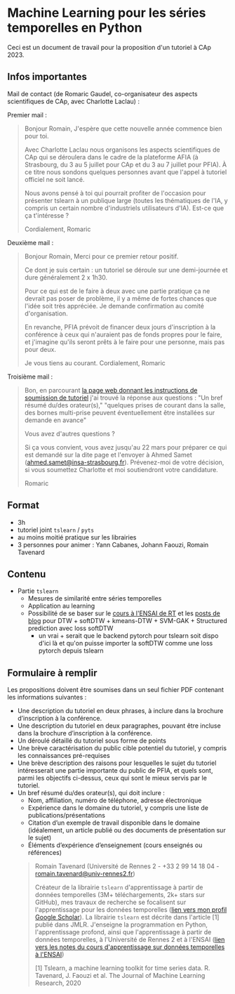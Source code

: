 # Machine Learning pour les séries temporelles en Python

Ceci est un document de travail pour la proposition d'un tutoriel à CAp 2023.

## Infos importantes

Mail de contact (de Romaric Gaudel, co-organisateur des aspects scientifiques de CAp, avec Charlotte Laclau) :

Premier mail : 

> Bonjour Romain,
> J'espère que cette nouvelle année commence bien pour toi.
> 
> Avec Charlotte Laclau nous organisons les aspects scientifiques de CAp qui se déroulera dans le cadre de la plateforme AFIA (à Strasbourg, du 3 au 5 juillet pour CAp et du 3 au 7 juillet pour PFIA). À ce titre nous sondons quelques personnes avant que l'appel à tutoriel officiel ne soit lancé.
> 
> Nous avons pensé à toi qui pourrait profiter de l'occasion pour présenter tslearn à un publique large (toutes les thématiques de l'IA, y compris un certain nombre d'industriels utilisateurs d'IA). Est-ce que ça t'intéresse ?
> 
> Cordialement,
> Romaric

Deuxième mail : 

> Bonjour Romain,
> Merci pour ce premier retour positif.
> 
> Ce dont je suis certain : un tutoriel se déroule sur une demi-journée et dure généralement 2 x 1h30. 
> 
> Pour ce qui est de le faire à deux avec une partie pratique ça ne devrait pas poser de problème, il y a même de fortes chances que l'idée soit très appréciée. Je demande confirmation au comité d'organisation.
> 
> En revanche, PFIA prévoit de financer deux jours d'inscription à la conférence à ceux qui n'auraient pas de fonds propres pour le faire, et j'imagine qu'ils seront prêts à le faire pour une personne, mais pas pour deux.
> 
> Je vous tiens au courant.
> Cordialement,
> Romaric

Troisième mail :

> Bon, en parcourant [la page web donnant les instructions de soumission de tutoriel](https://pfia23.icube.unistra.fr/tutoriels/index.html?p=soumissions.html) j'ai trouvé la réponse aux questions : 
> "Un bref résumé du/des orateur(s),"
> "quelques prises de courant dans la salle, des bornes multi-prise peuvent éventuellement être installées sur demande en avance"
> 
> Vous avez d'autres questions ?
> 
> Si ça vous convient, vous avez jusqu'au 22 mars pour préparer ce qui est demandé sur la dite page et l'envoyer à Ahmed Samet (ahmed.samet@insa-strasbourg.fr).
> Prévenez-moi de votre décision, si vous soumettez Charlotte et moi soutiendront votre candidature.
> 
> Romaric

## Format

* 3h
* tutoriel joint `tslearn` / `pyts`
* au moins moitié pratique sur les librairies
* 3 personnes pour animer : Yann Cabanes, Johann Faouzi, Romain Tavenard

## Contenu

* Partie `tslearn`
  * Mesures de similarité entre séries temporelles
  * Application au learning
  * Possibilité de se baser sur le [cours à l'ENSAI de RT](https://rtavenar.github.io/ml4ts_ensai/) et les [posts de blog](https://rtavenar.github.io/blog/) pour DTW + softDTW + kmeans-DTW + SVM-GAK + Structured prediction avec loss softDTW
    * un vrai + serait que le backend pytorch pour tslearn soit dispo d'ici là et qu'on puisse importer la softDTW comme une loss pytorch depuis tslearn

## Formulaire à remplir

Les propositions doivent être soumises dans un seul fichier PDF contenant les informations suivantes :

* Une description du tutoriel en deux phrases, à inclure dans la brochure d’inscription à la conférence.
* Une description du tutoriel en deux paragraphes, pouvant être incluse dans la brochure d’inscription à la conférence.
* Un déroulé détaillé du tutoriel sous forme de points
* Une brève caractérisation du public cible potentiel du tutoriel, y compris les connaissances pré-requises
* Une brève description des raisons pour lesquelles le sujet du tutoriel intéresserait une partie importante du public de PFIA, et quels sont, parmi les objectifs ci-dessus, ceux qui sont le mieux servis par le tutoriel.
* Un bref résumé du/des orateur(s), qui doit inclure :
  * Nom, affiliation, numéro de téléphone, adresse électronique
  * Expérience dans le domaine du tutoriel, y compris une liste de publications/présentations
  * Citation d’un exemple de travail disponible dans le domaine (idéalement, un article publié ou des documents de présentation sur le sujet)
  * Éléments d’expérience d’enseignement (cours enseignés ou références)
  > Romain Tavenard (Université de Rennes 2 - +33 2 99 14 18 04 - romain.tavenard@univ-rennes2.fr)
  > 
  > Créateur de la librairie `tslearn` d'apprentissage à partir de données temporelles (3M+ téléchargements, 2k+ stars sur GitHub), mes travaux de recherche se focalisent sur l'apprentissage pour les données temporelles ([lien vers mon profil Google Scholar](https://scholar.google.com/citations?user=wn1XFWMAAAAJ&hl=fr)).
  > La librairie `tslearn` est décrite dans l'article [1] publié dans JMLR.
  > J'enseigne la programmation en Python, l'apprentissage profond, ainsi que l'apprentissage à partir de données temporelles, à l'Université de Rennes 2 et à l'ENSAI ([lien vers les notes du cours d'apprentissage sur données temporelles à l'ENSAI](https://rtavenar.github.io/ml4ts_ensai/))
  > 
  > [1] Tslearn, a machine learning toolkit for time series data. R. Tavenard, J. Faouzi et al. The Journal of Machine Learning Research, 2020

